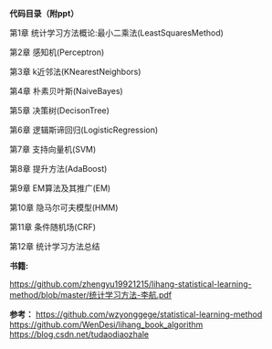 **代码目录（附ppt）**

第1章 统计学习方法概论:最小二乘法(LeastSquaresMethod)

第2章 感知机(Perceptron)

第3章 k近邻法(KNearestNeighbors)

第4章 朴素贝叶斯(NaiveBayes)

第5章 决策树(DecisonTree)

第6章 逻辑斯谛回归(LogisticRegression)

第7章 支持向量机(SVM)

第8章 提升方法(AdaBoost)

第9章 EM算法及其推广(EM)

第10章 隐马尔可夫模型(HMM)

第11章 条件随机场(CRF)

第12章 统计学习方法总结

**书籍:**

https://github.com/zhengyu19921215/lihang-statistical-learning-method/blob/master/统计学习方法-李航.pdf

**参考：**
https://github.com/wzyonggege/statistical-learning-method
https://github.com/WenDesi/lihang_book_algorithm
https://blog.csdn.net/tudaodiaozhale


